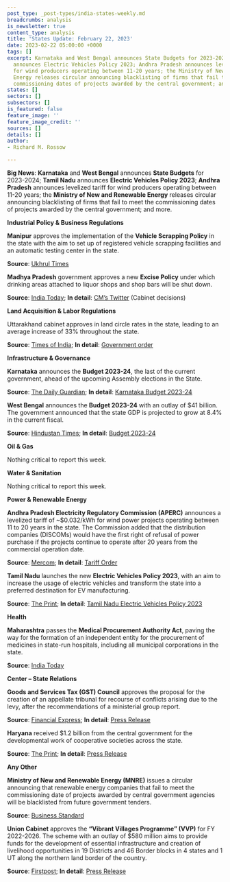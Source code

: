 ```yaml
---
post_type: _post-types/india-states-weekly.md
breadcrumbs: analysis
is_newsletter: true
content_type: analysis
title: 'States Update: February 22, 2023'
date: 2023-02-22 05:00:00 +0000
tags: []
excerpt: Karnataka and West Bengal announces State Budgets for 2023-2024; Tamil Nadu
  announces Electric Vehicles Policy 2023; Andhra Pradesh announces levelized tariff
  for wind producers operating between 11-20 years; the Ministry of New and Renewable
  Energy releases circular announcing blacklisting of firms that fail to meet the
  commissioning dates of projects awarded by the central government; and more.
states: []
sectors: []
subsectors: []
is_featured: false
feature_image: ''
feature_image_credit: ''
sources: []
details: []
author:
- Richard M. Rossow

---
```

**Big News**: **Karnataka** and **West Bengal** announces **State Budgets** for 2023-2024; **Tamil Nadu** announces **Electric Vehicles Policy 2023**; **Andhra Pradesh** announces levelized tariff for wind producers operating between 11-20 years; the **Ministry of New and Renewable Energy** releases circular announcing blacklisting of firms that fail to meet the commissioning dates of projects awarded by the central government; and more.

**Industrial Policy & Business Regulations**

**Manipur** approves the implementation of the **Vehicle Scrapping Policy** in the state with the aim to set up of registered vehicle scrapping facilities and an automatic testing center in the state. 

**Source**: [Ukhrul Times](https://ukhrultimes.com/manipur-cabinet-nods-to-implement-vehicle-scraping-policy-in-the-state/)

**Madhya Pradesh** government approves a new **Excise Policy** under which drinking areas attached to liquor shops and shop bars will be shut down.

**Source**: [India Today](https://www.indiatoday.in/india/story/madhya-pradesh-passes-new-excise-policy-ahatas-shop-bars-to-be-shut-2336914-2023-02-19); **In detail**: [CM’s Twitter](https://twitter.com/CMMadhyaPradesh/status/1627522219143483393) (Cabinet decisions)

**Land Acquisition & Labor Regulations**

Uttarakhand cabinet approves in land circle rates in the state, leading to an average increase of 33% throughout the state. 

**Source**: [Times of India](https://timesofindia.indiatimes.com/city/dehradun/buying-property-in-uttarakhand-to-cost-more-as-circle-rates-soar/articleshowprint/97995797.cms); **In detail**: [Government order](https://registration.uk.gov.in/files/Deradun_combined.pdf)

**Infrastructure & Governance**

**Karnataka** announces the **Budget 2023-24**, the last of the current government, ahead of the upcoming Assembly elections in the State.

**Source**: [The Daily Guardian](https://thedailyguardian.com/budget-2023-24-govt-to-build-majestic-ram-temple-ivf-clinic/); **In detail**: [Karnataka Budget 2023-24](https://finance.karnataka.gov.in/storage/pdf-files/1_BUDGET%20SPEECH(Eng).pdf)

**West Bengal** announces the **Budget 2023-24** with an outlay of $41 billion. The government announced that the state GDP is projected to grow at 8.4% in the current fiscal.

**Source**: [Hindustan Times](https://www.hindustantimes.com/cities/kolkata-news/mamata-banerjee-govt-presents-rs-3-39-lakh-crore-bengal-budget-101676472381344.html); **In detail**: [Budget 2023-24](https://finance.wb.gov.in/writereaddata/Budget_Speech/2023_English.pdf)

**Oil & Gas**

Nothing critical to report this week.

**Water & Sanitation**

Nothing critical to report this week.

**Power & Renewable Energy**

**Andhra Pradesh Electricity Regulatory Commission (APERC)** announces a levelized tariff of \~$0.032/kWh for wind power projects operating between 11 to 20 years in the state. The Commission added that the distribution companies (DISCOMs) would have the first right of refusal of power purchase if the projects continue to operate after 20 years from the commercial operation date. 

**Source**: [Mercom](https://mercomindia.com/andhra-sets-%e2%82%b92-64-kwh-tariff-11-20-year-wind-projects/); **In detail**: [Tariff Order](https://aperc.gov.in/admin/upload/Commontarifforderwindprojects11thto20thyear06.02.23.pdf)

**Tamil Nadu** launches the new **Electric Vehicles Policy 2023**, with an aim to increase the usage of electric vehicles and transform the state into a preferred destination for EV manufacturing. 

**Source**: [The Print](https://theprint.in/economy/tamil-nadu-launches-new-ev-policy-aims-to-attract-rs-50000-cr-investments/1370863/); **In detail**: [Tamil Nadu Electric Vehicles Policy 2023](https://www.thehindu.com/news/national/tamil-nadu/66507714-TN-Electric-Vehicles-Policy-2023.pdf)

**Health**

**Maharashtra** passes the **Medical Procurement Authority Act**, paving the way for the formation of an independent entity for the procurement of medicines in state-run hospitals, including all municipal corporations in the state. 

**Source**: [India Today](https://www.indiatoday.in/india/story/maharashtra-cabinet-approves-single-authority-for-procurement-of-medicines-for-state-run-hospitals-2334870-2023-02-15)

**Center – State Relations**

**Goods and Services Tax (GST) Council** approves the proposal for the creation of an appellate tribunal for recourse of conflicts arising due to the levy, after the recommendations of a ministerial group report. 

**Source**: [Financial Express](https://www.financialexpress.com/economy/gst-council-gives-nod-to-appellate-tribunal/2985622/); **In detail**: [Press Release](https://www.pib.gov.in/PressReleasePage.aspx?PRID=1900376)

**Haryana** received $1.2 billion from the central government for the developmental work of cooperative societies across the state. 

**Source**: [The Print](https://theprint.in/india/rs-10000-cr-released-to-haryana-govt-for-development-of-cooperative-societies-amit-shah/1371814/); **In detail**: [Press Release](https://www.pib.gov.in/PressReleseDetailm.aspx?PRID=1899224)

**Any Other**

**Ministry of New and Renewable Energy (MNRE)** issues a circular announcing that renewable energy companies that fail to meet the commissioning date of projects awarded by central government agencies will be blacklisted from future government tenders. 

**Source**: [Business Standard](https://www.business-standard.com/article/economy-policy/centre-to-blacklist-renewable-energy-companies-delaying-project-completion-123021601092_1.html)

**Union Cabinet** approves the **“Vibrant Villages Programme” (VVP)** for FY 2022-2026. The scheme with an outlay of $580 million aims to provide funds for the development of essential infrastructure and creation of livelihood opportunities in 19 Districts and 46 Border blocks in 4 states and 1 UT along the northern land border of the country. 

**Source**: [Firstpost](https://www.firstpost.com/india/vibrant-villages-programme-central-govt-approves-key-scheme-to-develop-border-regions-12159822.html); **In detail**: [Press Release](https://pib.gov.in/PressReleasePage.aspx?PRID=1899446)
